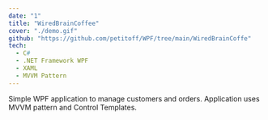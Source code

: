 ```yaml
---
date: "1"
title: "WiredBrainCoffee"
cover: "./demo.gif"
github: "https://github.com/petitoff/WPF/tree/main/WiredBrainCoffe"
tech:
  - C#
  - .NET Framework WPF
  - XAML
  - MVVM Pattern
---
```


Simple WPF application to manage customers and orders. Application uses MVVM pattern and Control Templates.
